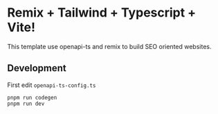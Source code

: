 # Remix + Tailwind + Typescript + Vite!

This template use openapi-ts and remix to build SEO oriented websites.

## Development

First edit `openapi-ts-config.ts`

```shellscript
pnpm run codegen
pnpm run dev
```